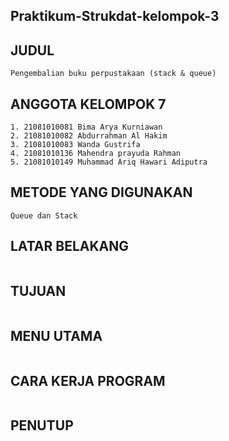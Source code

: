 ## Praktikum-Strukdat-kelompok-3

## JUDUL
```
Pengembalian buku perpustakaan (stack & queue)
```

## ANGGOTA KELOMPOK 7
```
1. 21081010081 Bima Arya Kurniawan
2. 21081010082 Abdurrahman Al Hakim
3. 21081010083 Wanda Gustrifa
4. 21081010136 Mahendra prayuda Rahman
5. 21081010149 Muhammad Ariq Hawari Adiputra
```

## METODE YANG DIGUNAKAN
```
Queue dan Stack
```

## LATAR BELAKANG
```

```

## TUJUAN
```

```

## MENU UTAMA
```

```
## CARA KERJA PROGRAM
```

```
## PENUTUP
```

```
